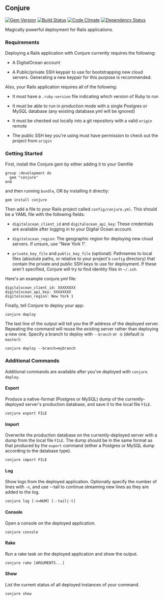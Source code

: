## Conjure
[![Gem Version](https://badge.fury.io/rb/conjure.png)](http://badge.fury.io/rb/conjure)
[![Build Status](https://travis-ci.org/brianauton/conjure.png?branch=master)](https://travis-ci.org/brianauton/conjure)
[![Code Climate](https://codeclimate.com/github/brianauton/conjure.png)](https://codeclimate.com/github/brianauton/conjure)
[![Dependency Status](https://gemnasium.com/brianauton/conjure.png)](https://gemnasium.com/brianauton/conjure)


Magically powerful deployment for Rails applications.

### Requirements

Deploying a Rails application with Conjure currently requires the
following:

  * A DigitalOcean account

  * A Public/private SSH keypair to use for bootstrapping new cloud
    servers. Generating a new keypair for this purpose is recommended.

Also, your Rails application requires all of the following:

  * It must have a `.ruby-version` file indicating which version of
    Ruby to run

  * It must be able to run in production mode with a single Postgres
    or MySQL database (any existing database.yml will be ignored)

  * It must be checked out locally into a git repository with a valid
    `origin` remote

  * The public SSH key you're using must have permission to check out
    the project from `origin`

### Getting Started

First, install the Conjure gem by either adding it to your Gemfile

    group :development do
      gem "conjure"
    end

and then running `bundle`, OR by installing it directly:

    gem install conjure

Then add a file to your Rails project called
`config/conjure.yml`. This should be a YAML file with the following
fields:

  * `digitalocean_client_id` and `digitalocean_api_key`: These
    credentials are available after logging in to your Digital Ocean
    account.

  * `digitalocean_region`: The geographic region for deploying new
    cloud servers. If unsure, use "New York 1".

  * `private_key_file` and `public_key_file` (optional): Pathnames to
    local files (absolute paths, or relative to your project's
    `config` directory) that contain the private and public SSH keys
    to use for deployment. If these aren't specified, Conjure will try
    to find identity files in `~/.ssh`.

Here's an example conjure.yml file:

    digitalocean_client_id: XXXXXXXX
    digitalocean_api_key: XXXXXXXX
    digitalocean_region: New York 1

Finally, tell Conjure to deploy your app:

    conjure deploy

The last line of the output will tell you the IP address of the
deployed server. Repeating the command will reuse the existing server
rather than deploying a new one. Specify a branch to deploy with
`--branch` or `-b` (default is `master`):

    conjure deploy --branch=mybranch

### Additional Commands

Additional commands are available after you've deployed with `conjure
deploy`.

#### Export

Produce a native-format (Postgres or MySQL) dump of the
currently-deployed server's production database, and save it to the
local file `FILE`.

    conjure export FILE

#### Import

Overwrite the production database on the currently-deployed server
with a dump from the local file `FILE`. The dump should be in the same
format as that produced by the `export` command (either a Postgres or
MySQL dump according to the database type).

    conjure import FILE

#### Log

Show logs from the deployed application. Optionally specify the number
of lines with `-n`, and use --tail to continue streaming new lines as
they are added to the log.

    conjure log [-n=NUM] [--tail|-t]

#### Console

Open a console on the deployed application.

    conjure console

#### Rake

Run a rake task on the deployed application and show the output.

    conjure rake [ARGUMENTS...]

#### Show

List the current status of all deployed instances of your command.

    conjure show
